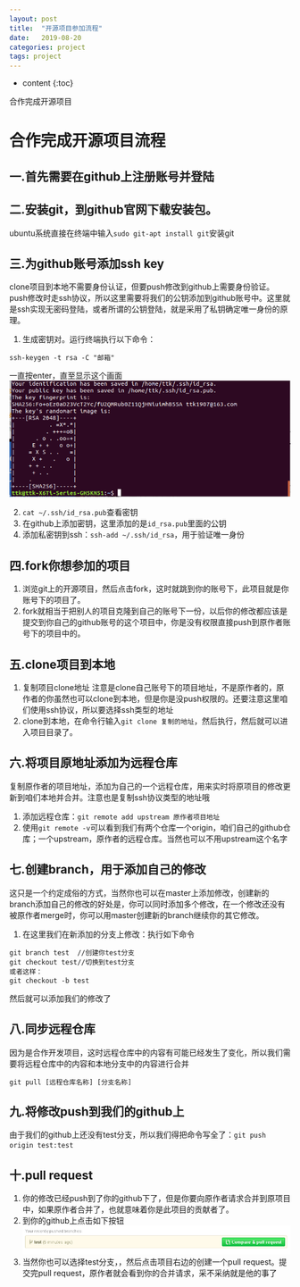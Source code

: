 ```yaml
---
layout: post
title:  "开源项目参加流程"
date:   2019-08-20
categories: project
tags: project
---
```


* content
{:toc}

合作完成开源项目









<!-- ![燕十八](http://7q5cdt.com1.z0.glb.clouddn.com/teach-girlfriend-html-18swallows.png) -->
# 合作完成开源项目流程

## 一.首先需要在github上注册账号并登陆

## 二.安装git，到github官网下载安装包。
ubuntu系统直接在终端中输入`sudo git-apt install git`安装git

## 三.为github账号添加ssh key
clone项目到本地不需要身份认证，但要push修改到github上需要身份验证。push修改时走ssh协议，所以这里需要将我们的公钥添加到github账号中。这里就是ssh实现无密码登陆，或者所谓的公钥登陆，就是采用了私钥确定唯一身份的原理。

1. 生成密钥对。运行终端执行以下命令：
```
ssh-keygen -t rsa -C "邮箱"
```
一直按enter，直至显示这个画面
![最终画面](/assets/ssh密钥.png)

2. `cat ~/.ssh/id_rsa.pub`查看密钥
3. 在github上添加密钥，这里添加的是`id_rsa.pub`里面的公钥
4. 添加私密钥到ssh：`ssh-add ~/.ssh/id_rsa`，用于验证唯一身份

## 四.fork你想参加的项目
1. 浏览git上的开源项目，然后点击fork，这时就跳到你的账号下，此项目就是你账号下的项目了。
2. fork就相当于把别人的项目克隆到自己的账号下一份，以后你的修改都应该是提交到你自己的github账号的这个项目中，你是没有权限直接push到原作者账号下的项目中的。

## 五.clone项目到本地
1. 复制项目clone地址
注意是clone自己账号下的项目地址，不是原作者的，原作者的你虽然也可以clone到本地，但是你是没push权限的。还要注意这里咱们使用ssh协议，所以要选择ssh类型的地址
2. clone到本地，在命令行输入`git clone 复制的地址`，然后执行，然后就可以进入项目目录了。

## 六.将项目原地址添加为远程仓库
复制原作者的项目地址，添加为自己的一个远程仓库，用来实时将原项目的修改更新到咱们本地并合并。注意也是复制ssh协议类型的地址哦
1. 添加远程仓库：`git remote add upstream 原作者项目地址`
2. 使用`git remote -v`可以看到我们有两个仓库一个origin，咱们自己的github仓库；一个upstream，原作者的远程仓库。当然也可以不用upstream这个名字

## 七.创建branch，用于添加自己的修改
这只是一个约定成俗的方式，当然你也可以在master上添加修改，创建新的branch添加自己的修改的好处是，你可以同时添加多个修改，在一个修改还没有被原作者merge时，你可以用master创建新的branch继续你的其它修改。
1. 在这里我们在新添加的分支上修改：执行如下命令
```
git branch test  //创建你test分支
git checkout test//切换到test分支
或者这样：
git checkout -b test
```
然后就可以添加我们的修改了

## 八.同步远程仓库
因为是合作开发项目，这时远程仓库中的内容有可能已经发生了变化，所以我们需要将远程仓库中的内容和本地分支中的内容进行合并
```
git pull [远程仓库名称] [分支名称]
```

## 九.将修改push到我们的github上
由于我们的github上还没有test分支，所以我们得把命令写全了：`git push origin test:test`

## 十.pull request
1. 你的修改已经push到了你的github下了，但是你要向原作者请求合并到原项目中，如果原作者合并了，也就意味着你是此项目的贡献者了。
2. 到你的github上点击如下按钮
![pull request](/assets/拉取请求.png)
3. 当然你也可以选择test分支，，然后点击项目右边的创建一个pull request。提交完pull request，原作者就会看到你的合并请求，采不采纳就是他的事了






